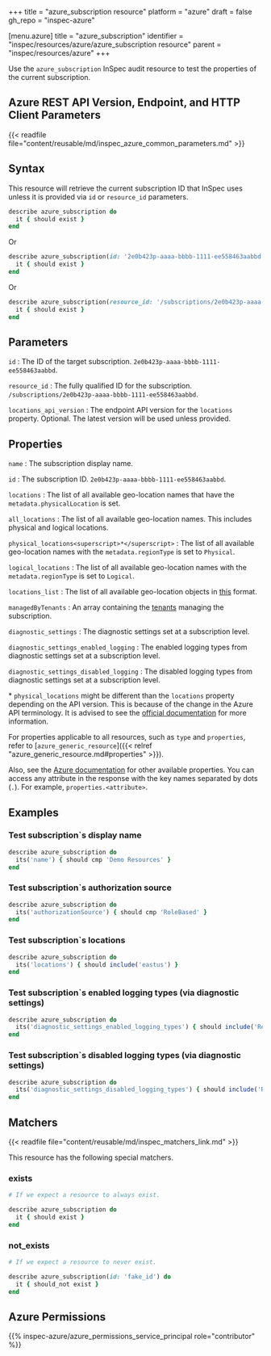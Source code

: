 +++
title = "azure_subscription resource"
platform = "azure"
draft = false
gh_repo = "inspec-azure"

[menu.azure]
title = "azure_subscription"
identifier = "inspec/resources/azure/azure_subscription resource"
parent = "inspec/resources/azure"
+++

Use the `azure_subscription` InSpec audit resource to test the properties of the current subscription.

## Azure REST API Version, Endpoint, and HTTP Client Parameters

{{< readfile file="content/reusable/md/inspec_azure_common_parameters.md" >}}

## Syntax

This resource will retrieve the current subscription ID that InSpec uses unless it is provided via `id` or `resource_id` parameters.

```ruby
describe azure_subscription do
  it { should exist }
end
```

Or

```ruby
describe azure_subscription(id: '2e0b423p-aaaa-bbbb-1111-ee558463aabbd') do
  it { should exist }
end
```

Or

```ruby
describe azure_subscription(resource_id: '/subscriptions/2e0b423p-aaaa-bbbb-1111-ee558463aabbd') do
  it { should exist }
end
```

## Parameters

`id`
: The ID of the target subscription. `2e0b423p-aaaa-bbbb-1111-ee558463aabbd`.

`resource_id`
: The fully qualified ID for the subscription. `/subscriptions/2e0b423p-aaaa-bbbb-1111-ee558463aabbd`.

`locations_api_version`
: The endpoint API version for the `locations` property. Optional. The latest version will be used unless provided.

## Properties

`name`
: The subscription display name.

`id`
: The subscription ID. `2e0b423p-aaaa-bbbb-1111-ee558463aabbd`.

`locations`
: The list of all available geo-location names that have the `metadata.physicalLocation` is set.

`all_locations`
: The list of all available geo-location names. This includes physical and logical locations.

`physical_locations<superscript>*</superscript>`
: The list of all available geo-location names with the `metadata.regionType` is set to `Physical`.

`logical_locations`
: The list of all available geo-location names with the `metadata.regionType` is set to `Logical`.

`locations_list`
: The list of all available geo-location objects in [this](https://docs.microsoft.com/en-us/rest/api/resources/subscriptions/listlocations#location) format.

`managedByTenants`
: An array containing the [tenants](https://docs.microsoft.com/en-us/rest/api/resources/subscriptions/get#managedbytenant) managing the subscription.

`diagnostic_settings`
: The diagnostic settings set at a subscription level.

`diagnostic_settings_enabled_logging`
: The enabled logging types from diagnostic settings set at a subscription level.

`diagnostic_settings_disabled_logging`
: The disabled logging types from diagnostic settings set at a subscription level.

<superscript>*</superscript> `physical_locations` might be different than the `locations` property depending on the API version.
This is because of the change in the Azure API terminology. It is advised to see the [official documentation](https://docs.microsoft.com/en-us/rest/api/resources/subscriptions/listlocations) for more information.

For properties applicable to all resources, such as `type` and `properties`, refer to [`azure_generic_resource`]({{< relref "azure_generic_resource.md#properties" >}}).

Also, see the [Azure documentation](https://docs.microsoft.com/en-us/rest/api/resources/subscriptions/get#subscription) for other available properties.  You can access any attribute in the response with the key names separated by dots (`.`). For example, `properties.<attribute>`.

## Examples

### Test subscription`s display name

```ruby
describe azure_subscription do
  its('name') { should cmp 'Demo Resources' }
end
```

### Test subscription`s authorization source

```ruby
describe azure_subscription do
  its('authorizationSource') { should cmp 'RoleBased' }
end
```

### Test subscription`s locations

```ruby
describe azure_subscription do
  its('locations') { should include('eastus') }
end
```

### Test subscription`s enabled logging types (via diagnostic settings)

```ruby
describe azure_subscription do
  its('diagnostic_settings_enabled_logging_types') { should include('ResourceHealth') }
end
```

### Test subscription`s disabled logging types (via diagnostic settings)

```ruby
describe azure_subscription do
  its('diagnostic_settings_disabled_logging_types') { should include('Recommendation') }
end
```

## Matchers

{{< readfile file="content/reusable/md/inspec_matchers_link.md" >}}

This resource has the following special matchers.

### exists

```ruby
# If we expect a resource to always exist.

describe azure_subscription do
  it { should exist }
end
```

### not_exists

```ruby
# If we expect a resource to never exist.

describe azure_subscription(id: 'fake_id') do
  it { should_not exist }
end
```

## Azure Permissions

{{% inspec-azure/azure_permissions_service_principal role="contributor" %}}
